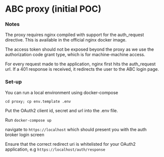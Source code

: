 
# ABC proxy (initial POC) 

### Notes 

The proxy requires nginx compiled with support for the auth_request directive. This is available in the official nginx docker image.

The access token should not be exposed beyond the proxy as we use the authorization code grant type, which is for machine-machine access.

For every request made to the application, nginx first hits the auth_request url. If a 401 response is received, it redirects the user to the ABC login page.

### Set-up

You can run a local environment using docker-compose

`cd proxy; cp env.template .env`

Put the OAuth2 client id, secret and url into the .env file.

Run `docker-compose up`

navigate to `https://localhost` which should present you with the auth broker login screen

Ensure that the correct redirect uri is whitelisted for your OAuth2 application, e.g `https://localhost/auth/response`
